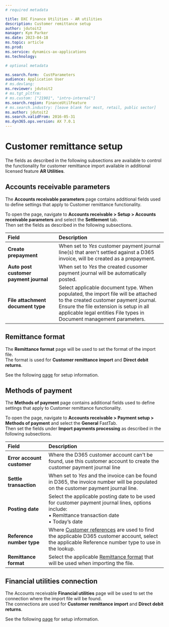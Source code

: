 ```yaml
---
# required metadata

title: DXC Finance Utilities - AR utilities
description: Customer remittance setup
author: jdutoit2
manager: Kym Parker
ms.date: 2023-04-18
ms.topic: article
ms.prod: 
ms.service: dynamics-ax-applications
ms.technology:  

# optional metadata

ms.search.form:  CustParameters
audience: Application User
# ms.devlang: 
ms.reviewer: jdutoit2
# ms.tgt_pltfrm: 
# ms.custom: ["21901", "intro-internal"]
ms.search.region: FinanceUtilFeature
# ms.search.industry: [leave blank for most, retail, public sector]
ms.author: jdutoit2
ms.search.validFrom: 2016-05-31
ms.dyn365.ops.version: AX 7.0.1
---
```


# Customer remittance setup
The fields as described in the following subsections are available to control the functionality for customer remittance import available in additional licensed feature **AR Utilities**.

## Accounts receivable parameters

The **Accounts receivable parameters** page contains additional fields used to define settings that apply to Customer remittance functionality.

To open the page, navigate to **Accounts receivable > Setup > Accounts receivable parameters** and select the **Settlement** tab.<br>
Then set the fields as described in the following subsections.

**Field** | **Description**   
:--       |:--
**Create prepayment**                   | When set to _Yes_ customer payment journal line(s) that aren't settled against a D365 invoice, will be created as a prepayment. 
**Auto post customer payment journal**  | When set to _Yes_ the created cusomer payment journal will be automatically posted.
**File attachment document type**       | Select applicable document type. When populated, the import file will be attached to the created customer payment journal. <br> Ensure the file extension is setup in all applicable legal entities File types in Document management parameters.

## Remittance format

The **Remittance format** page will be used to set the format of the import file. <br>
The format is used for **Customer remittance import** and **Direct debit returns**.

See the following [page]() for setup information.


## Methods of payment
The **Methods of payment** page contains additional fields used to define settings that apply to Customer remittance functionality.

To open the page, navigate to **Accounts receivable > Payment setup > Methods of payment** and select the **General** FastTab.<br>
Then set the fields under **Import payments processing** as described in the following subsections.

**Field** | **Description**   
:--       |:--
**Error account customer**  | Where the D365 customer account can't be found, use this customer account to create the customer payment journal line
**Settle transaction**      | When set to _Yes_ and the invoice can be found in D365, the invoice number will be populated on the customer payment journal line.
**Posting date**            | Select the applicable posting date to be used for customer payment journal lines, options include:  <br> •	Remittance transaction date <br> •	Today’s date
**Reference number type**   | Where [Customer references]() are used to find the applicable D365 customer account, select the applicable Reference number type to use in the lookup. 
**Remittance format**       | Select the applicable [Remittance format]() that will be used when importing the file.

## Financial utilities connection

The Accounts receivable **Financial utilities** page will be used to set the connection where the import file will be found. <br>
The connections are used for **Customer remittance import** and **Direct debit returns**.

See the following [page]() for setup information.
